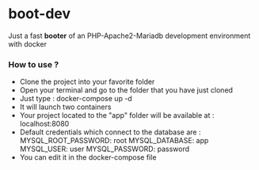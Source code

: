 # boot-dev

Just a fast **booter** of an PHP-Apache2-Mariadb development environment with docker

### How to use ?

* Clone the project into your favorite folder
* Open your terminal and go to the folder that you have just cloned
* Just type :
    docker-compose up -d
* It will launch two containers
* Your project located to the "app" folder will be available at :
    localhost:8080
* Default credentials which connect to the database are : 
    MYSQL_ROOT_PASSWORD: root
    MYSQL_DATABASE: app
    MYSQL_USER: user
    MYSQL_PASSWORD: password
* You can edit it in the docker-compose file